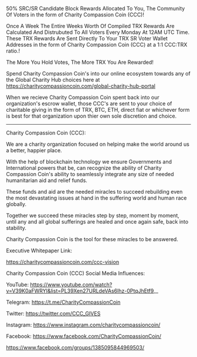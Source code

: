 50% SRC/SR Candidate Block Rewards Allocated To You, The Community Of Voters in the form of Charity Compassion Coin (CCC)!

Once A Week The Entire Weeks Worth Of Compiled TRX Rewards Are Calculated And Distrubuted To All Voters Every Monday At 12AM UTC Time. These TRX Rewards Are Sent Directly To Your TRX SR Voter Wallet Addresses in the form of Charity Compassion Coin (CCC) at a 1:1 CCC:TRX ratio.!

The More You Hold Votes, The More TRX You Are Rewarded!

Spend Charity Compassion Coin's into our online ecosystem towards any of the Global Charity Hub choices here at https://charitycompassioncoin.com/global-charity-hub-portal

When we recieve Charity Compassion Coin spent back into our organization's escrow wallet, those CCC's are sent to your choice of charitable giving in the form of TRX, BTC, ETH, direct fiat or whichever form is best for that organization upon thier own sole discretion and choice.

--------

Charity Compassion Coin (CCC): 

We are a charity organization focused on helping make the world around us a better, happier place. 

With the help of blockchain technology we ensure Governments and International powers that be, can recognize the ability of Charity Compassion Coin's ability to seamlessly integrate any size of needed humanitarian aid and relief funds. 

These funds and aid are the needed miracles to succeed rebuilding even the most devastating issues at hand in the suffering world and human race globally.

Together we succeed these miracles step by step, moment by moment, until any and all global sufferings are healed and once again safe, back into stability.

Charity Compassion Coin is the tool for these miracles to be answered.

Executive Whitepaper Link:

https://charitycompassioncoin.com/ccc-vision

Charity Compassion Coin (CCC) Social Media Influences:

YouTube: https://www.youtube.com/watch?v=V39K0aFWRYI&list=PL39Xen27URLdeVAs6lhz-0PtqJhEtf9__

Telegram:
https://t.me/CharityCompassionCoin

Twitter:
https://twitter.com/CCC_GIVES

Instagram:
https://www.instagram.com/charitycompassioncoin/

Facebook:
https://www.facebook.com/CharityCompassionCoin/

https://www.facebook.com/groups/1385095844969503/
